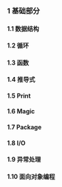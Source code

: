 ### 1 基础部分
#### 1.1 数据结构
#### 1.2 循环
#### 1.3 函数
#### 1.4 推导式
#### 1.5 Print
#### 1.6 Magic
#### 1.7 Package
#### 1.8 I/O
#### 1.9 异常处理
#### 1.10 面向对象编程
